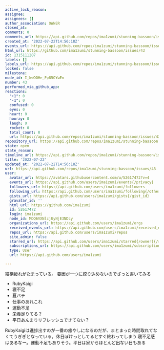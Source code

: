 ```yaml
---
active_lock_reason: 
assignee: 
assignees: []
author_association: OWNER
closed_at: 
comments: 0
comments_url: https://api.github.com/repos/ima1zumi/stunning-bassoon/issues/43/comments
created_at: '2022-07-22T14:56:18Z'
events_url: https://api.github.com/repos/ima1zumi/stunning-bassoon/issues/43/events
html_url: https://github.com/ima1zumi/stunning-bassoon/issues/43
id: 1315111207
labels: []
labels_url: https://api.github.com/repos/ima1zumi/stunning-bassoon/issues/43/labels{/name}
locked: false
milestone: 
node_id: I_kwDOHe_Pp85OYwEn
number: 43
performed_via_github_app: 
reactions:
  "+1": 0
  "-1": 0
  confused: 0
  eyes: 0
  heart: 0
  hooray: 0
  laugh: 0
  rocket: 0
  total_count: 0
  url: https://api.github.com/repos/ima1zumi/stunning-bassoon/issues/43/reactions
repository_url: https://api.github.com/repos/ima1zumi/stunning-bassoon
state: open
state_reason: 
timeline_url: https://api.github.com/repos/ima1zumi/stunning-bassoon/issues/43/timeline
title: '2022-07-22'
updated_at: '2022-07-22T14:56:18Z'
url: https://api.github.com/repos/ima1zumi/stunning-bassoon/issues/43
user:
  avatar_url: https://avatars.githubusercontent.com/u/52617472?v=4
  events_url: https://api.github.com/users/ima1zumi/events{/privacy}
  followers_url: https://api.github.com/users/ima1zumi/followers
  following_url: https://api.github.com/users/ima1zumi/following{/other_user}
  gists_url: https://api.github.com/users/ima1zumi/gists{/gist_id}
  gravatar_id: ''
  html_url: https://github.com/ima1zumi
  id: 52617472
  login: ima1zumi
  node_id: MDQ6VXNlcjUyNjE3NDcy
  organizations_url: https://api.github.com/users/ima1zumi/orgs
  received_events_url: https://api.github.com/users/ima1zumi/received_events
  repos_url: https://api.github.com/users/ima1zumi/repos
  site_admin: false
  starred_url: https://api.github.com/users/ima1zumi/starred{/owner}{/repo}
  subscriptions_url: https://api.github.com/users/ima1zumi/subscriptions
  type: User
  url: https://api.github.com/users/ima1zumi

---
```

結構疲れがたまっている。
要因が一つに絞り込めないのでざっと書いてみる

- RubyKaigi
- 寝不足
- 夏バテ
- 仕事のあれこれ
- 運動不足
- 栄養足りてる？
- 平日あんまりリフレッシュできてない？

RubyKaigiは進捗出すのが一番の癒やしになるのだが、まとまった時間取れてなくてうぎぎとなっている。休日ぼけっとしてるとすぐ終わってしまう
寝不足感はあるなー。運動不足もありそう。平日は家からほとんど出ない日もある